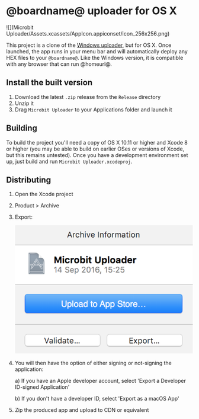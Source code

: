 # @boardname@ uploader for OS X

![](Microbit Uploader/Assets.xcassets/AppIcon.appiconset/icon_256x256.png)

This project is a clone of the [Windows
uploader](https://makecode.microbit.org/uploader), but for OS X. Once launched,
the app runs in your menu bar and will automatically deploy any HEX files to
your `@boardname@`. Like the Windows version, it is compatible with any browser
that can run @homeurl@.

## Install the built version

1. Download the latest `.zip` release from the `Release` directory
2. Unzip it
3. Drag `Microbit Uploader` to your Applications folder and launch it

## Building

To build the project you'll need a copy of OS X 10.11 or higher and Xcode 8 or
higher (you may be able to build on earlier OSes or versions of Xcode, but this
remains untested). Once you have a development environment set up, just build
and run `Microbit Uploader.xcodeproj`.

## Distributing

1. Open the Xcode project
2. Product > Archive
3. Export:

    ![Export](Graphics/export.png)

4. You will then have the option of either signing or not-signing the
   application:

    a) If you have an Apple developer account, select 'Export a Developer
       ID-signed Application'

    b) If you don't have a developer ID, select 'Export as a macOS App'

5. Zip the produced app and upload to CDN or equivalent
